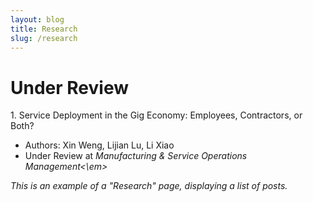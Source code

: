 ```yaml
---
layout: blog
title: Research
slug: /research
---
```


# Under Review
<p>
  1. Service Deployment in the Gig Economy: Employees, Contractors, or Both? 
  
  - Authors: Xin Weng, Lijian Lu, Li Xiao
  - Under Review at <em>Manufacturing \& Service Operations Management<\em>
</p>

This is an example of a "Research" page, displaying a list of posts.
<br />
